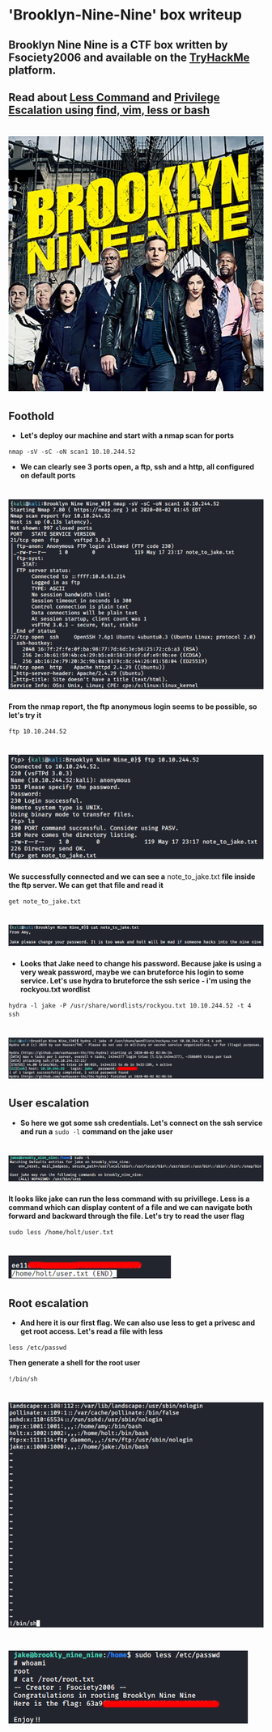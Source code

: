 # 'Brooklyn-Nine-Nine' box writeup
## Brooklyn Nine Nine is a CTF box written by Fsociety2006 and available on the [TryHackMe](https://tryhackme.com/) platform.
## Read about [Less Command](https://linuxize.com/post/less-command-in-linux/) and [Privilege Escalation using find, vim, less or bash](https://pentestlab.blog/category/privilege-escalation/)
# ![bg](images/background.jpeg?raw=true "Title")

## Foothold
+ **Let's deploy our machine and start with a nmap scan for ports**

``nmap -sV -sC -oN scan1 10.10.244.52``

+ **We can clearly see 3 ports open, a ftp, ssh and a http, all configured on default ports**

# ![1](images/nmap_scan_bnn.jpg?raw=true "nmap_scan")

**From the nmap report, the ftp anonymous login seems to be possible, so let's try it**

``ftp 10.10.244.52``

# ![2](images/ftp.jpg?raw=true "ftp")

**We successfully connected and we can see a** note_to_jake.txt **file inside the ftp server. We can get that file and read it**

``get note_to_jake.txt``
# ![3](images/change_password.jpg?raw=true "cp")

+ **Looks that Jake need to change his password. Because jake is using a very weak password, maybe we can bruteforce his login to some service. Let's use hydra to bruteforce the ssh serice - i'm using the rockyou.txt wordlist**

``hydra -l jake -P /usr/share/wordlists/rockyou.txt 10.10.244.52 -t 4 ssh``

# ![4](images/hydra.jpg?raw=true "hydra")

## User escalation

+ **So here we got some ssh credentials. Let's connect on the ssh service and run a** ``sudo -l`` **command on the jake user**

# ![5](images/less.jpg?raw=true "less")

**It looks like jake can run the less command with su privillege. Less is a command which can display content of a file and we can navigate both forward and backward through the file. Let's try to read the user flag**

``sudo less /home/holt/user.txt``

# ![6](images/user_flag_1.jpg?raw=true "user")

## Root escalation

+ **And here it is our first flag. We can also use less to get a privesc and get root access. Let's read a file with less**

``less /etc/passwd``

**Then generate a shell for the root user**

``!/bin/sh``

# ![7](images/binsh.jpg?raw=true "binsh")

# ![8](images/root_flag_2.jpg?raw=true "root")
